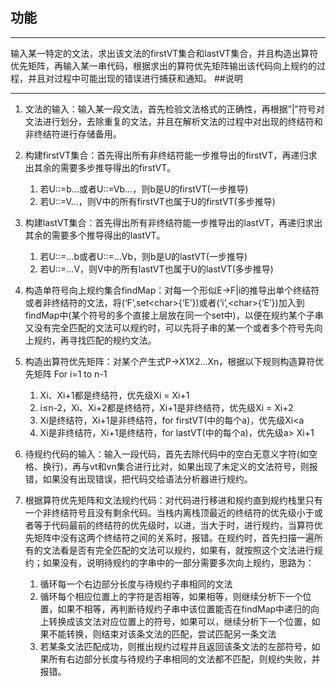 ## 功能
***
输入某一特定的文法，求出该文法的firstVT集合和lastVT集合，并且构造出算符优先矩阵，再输入某一串代码，根据求出的算符优先矩阵输出该代码向上规约的过程，并且对过程中可能出现的错误进行捕获和通知。
##说明
***
1.  文法的输入：输入某一段文法，首先检验文法格式的正确性，再根据”|”符号对文法进行划分，去除重复的文法，并且在解析文法的过程中对出现的终结符和非终结符进行存储备用。
2.	构建firstVT集合：首先得出所有非终结符能一步推导出的firstVT，再递归求出其余的需要多步推导得出的firstVT。
    1.  若U::=b…或者U::=Vb…，则b是U的firstVT(一步推导)
    2.  若U::=V…，则V中的所有firstVT也属于U的firstVT(多步推导)
3.	构建lastVT集合：首先得出所有非终结符能一步推导出的lastVT，再递归求出其余的需要多个推导得出的lastVT。
    1.  若U::=…b或者U::=…Vb，则b是U的lastVT(一步推导)
    2.	若U::=…V，则V中的所有lastVT也属于U的lastVT(多步推导)

4.	构造单符号向上规约集合findMap：对每一个形似E->F|i的推导出单个终结符或者非终结符的文法，将(‘F’,set<char&gt;{‘E’})或者(‘i’,<char&gt;{‘E’})加入到findMap中(某个符号的多个直接上层放在同一个set中)，以便在规约某个子串又没有完全匹配的文法可以规约时，可以先将子串的某一个或者多个符号先向上规约，再寻找匹配的规约文法。
5.	构造出算符优先矩阵：对某个产生式P->X1X2...Xn，根据以下规则构造算符优先矩阵 For i=1 to n-1
    1.	Xi、Xi+1都是终结符，优先级Xi = Xi+1
    2.	i≤n-2，Xi、Xi+2都是终结符，Xi+1是非终结符，优先级Xi = Xi+2
    3.	Xi是终结符，Xi+1是非终结符，for firstVT(中的每个a)，优先级Xi<a
    4.	Xi是非终结符，Xi+1是终结符，for lastVT(中的每个a)，优先级a> Xi+1
6.	待规约代码的输入：输入一段代码，首先去除代码中的空白无意义字符(如空格、换行)，再与vt和vn集合进行比对，如果出现了未定义的文法符号，则报错，如果没有出现错误，把代码交给语法分析器进行规约。
7.	根据算符优先矩阵和文法规约代码：对代码进行移进和规约直到规约栈里只有一个非终结符号且没有剩余代码。当栈内离栈顶最近的终结符的优先级小于或者等于代码最前的终结符的优先级时，以进，当大于时，进行规约，当算符优先矩阵中没有这两个终结符之间的关系时，报错。在规约时，首先扫描一遍所有的文法看是否有完全匹配的文法可以规约，如果有，就按照这个文法进行规约；如果没有，说明待规约的字串中的一部分需要多次向上规约，思路为：
    1.	循环每一个右边部分长度与待规约子串相同的文法
    2.	循环每个相应位置上的字符是否相等，如果相等，则继续分析下一个位置，如果不相等，再判断待规约子串中该位置能否在findMap中递归的向上转换成该文法对应位置上的符号，如果可以，继续分析下一个位置，如果不能转换，则结束对该条文法的匹配，尝试匹配另一条文法
    3.	若某条文法匹配成功，则推出规约过程并且返回该条文法的左部符号，如果所有右边部分长度与待规约子串相同的文法都不匹配，则规约失败，并报错。
